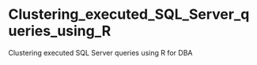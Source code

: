 # Clustering_executed_SQL_Server_queries_using_R
Clustering executed SQL Server queries using R for DBA

